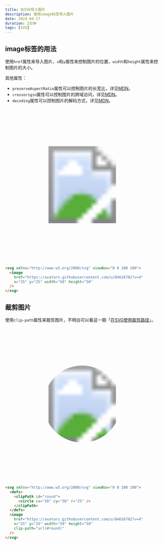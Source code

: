 ```yaml
---
title: 在SVG导入图片
description: 使用image标签导入图片
date: 2024-04-17
duration: 2分钟
tags: [SVG]
---
```


## image标签的用法

使用`href`属性来导入图片，`x`和`y`属性来控制图片的位置，`width`和`height`属性来控制图片的大小。

其他属性：
  - `preserveAspectRatio`属性可以控制图片的长宽比，详见[MDN](https://developer.mozilla.org/en-US/docs/Web/SVG/Attribute/preserveAspectRatio)。
  - `crossorigin`属性可以控制图片的跨域访问，详见[MDN](https://developer.mozilla.org/en-US/docs/Web/SVG/Attribute/crossorigin)。
  - `decoding`属性可以控制图片的解码方式，详见[MDN](https://developer.mozilla.org/en-US/docs/Web/SVG/Attribute/decoding)。

<svg svg xmlns="http://www.w3.org/2000/svg" viewBox="0 0 100 100">
  <image href="https://avatars.githubusercontent.com/u/84616782?v=4" x="25" y="25" width="50" height="50" />
</svg>

```html
<svg xmlns="http://www.w3.org/2000/svg" viewBox="0 0 100 100">
  <image
    href="https://avatars.githubusercontent.com/u/84616782?v=4"
    x="25" y="25" width="50" height="50"
  />
</svg>
```

## 裁剪图片

使用`clip-path`属性来裁剪图片，不明白可以看这一期「[在SVG使用裁剪路径](/notes/zh-cn/svg-clip-path)」。

<svg svg xmlns="http://www.w3.org/2000/svg" viewBox="0 0 100 100">
  <defs>
    <clipPath id="round">
      <circle cx="50" cy="50" r="25" />
    </clipPath>
  </defs>
  <image href="https://avatars.githubusercontent.com/u/84616782?v=4" x="25" y="25" width="50" height="50" clip-path="url(#round)" />
</svg>

```html ml [++{2-6, 10}]
<svg xmlns="http://www.w3.org/2000/svg" viewBox="0 0 100 100">
  <defs>
    <clipPath id="round">
      <circle cx="50" cy="50" r="25" />
    </clipPath>
  </defs>
  <image
    href="https://avatars.githubusercontent.com/u/84616782?v=4"
    x="25" y="25" width="50" height="50"
    clip-path="url(#round)"
  />
</svg>
```
